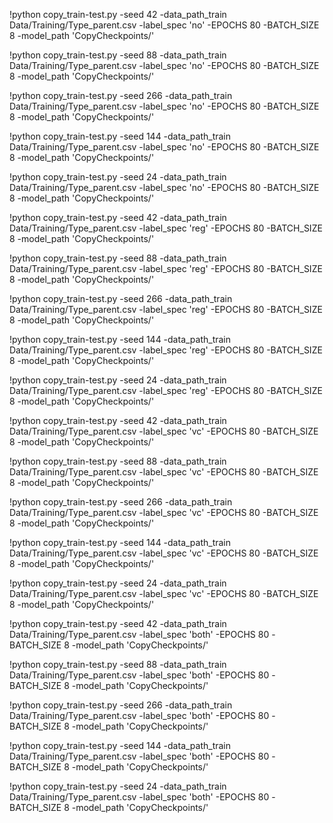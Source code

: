 !python copy_train-test.py -seed 42 -data_path_train Data/Training/Type_parent.csv -label_spec 'no' -EPOCHS 80 -BATCH_SIZE 8 -model_path 'CopyCheckpoints/'
 
!python copy_train-test.py -seed 88 -data_path_train Data/Training/Type_parent.csv -label_spec 'no' -EPOCHS 80 -BATCH_SIZE 8 -model_path 'CopyCheckpoints/'
 
!python copy_train-test.py -seed 266 -data_path_train Data/Training/Type_parent.csv -label_spec 'no' -EPOCHS 80 -BATCH_SIZE 8 -model_path 'CopyCheckpoints/'
 
!python copy_train-test.py -seed 144 -data_path_train Data/Training/Type_parent.csv -label_spec 'no' -EPOCHS 80 -BATCH_SIZE 8 -model_path 'CopyCheckpoints/'
 
!python copy_train-test.py -seed 24 -data_path_train Data/Training/Type_parent.csv -label_spec 'no' -EPOCHS 80 -BATCH_SIZE 8 -model_path 'CopyCheckpoints/'
 

!python copy_train-test.py -seed 42 -data_path_train Data/Training/Type_parent.csv -label_spec 'reg' -EPOCHS 80 -BATCH_SIZE 8 -model_path 'CopyCheckpoints/'
 
!python copy_train-test.py -seed 88 -data_path_train Data/Training/Type_parent.csv -label_spec 'reg' -EPOCHS 80 -BATCH_SIZE 8 -model_path 'CopyCheckpoints/'
 
!python copy_train-test.py -seed 266 -data_path_train Data/Training/Type_parent.csv -label_spec 'reg' -EPOCHS 80 -BATCH_SIZE 8 -model_path 'CopyCheckpoints/'
 
!python copy_train-test.py -seed 144 -data_path_train Data/Training/Type_parent.csv -label_spec 'reg' -EPOCHS 80 -BATCH_SIZE 8 -model_path 'CopyCheckpoints/'
 
!python copy_train-test.py -seed 24 -data_path_train Data/Training/Type_parent.csv -label_spec 'reg' -EPOCHS 80 -BATCH_SIZE 8 -model_path 'CopyCheckpoints/'
 

!python copy_train-test.py -seed 42 -data_path_train Data/Training/Type_parent.csv -label_spec 'vc' -EPOCHS 80 -BATCH_SIZE 8 -model_path 'CopyCheckpoints/'
 
!python copy_train-test.py -seed 88 -data_path_train Data/Training/Type_parent.csv -label_spec 'vc' -EPOCHS 80 -BATCH_SIZE 8 -model_path 'CopyCheckpoints/'
 
!python copy_train-test.py -seed 266 -data_path_train Data/Training/Type_parent.csv -label_spec 'vc' -EPOCHS 80 -BATCH_SIZE 8 -model_path 'CopyCheckpoints/'
 
!python copy_train-test.py -seed 144 -data_path_train Data/Training/Type_parent.csv -label_spec 'vc' -EPOCHS 80 -BATCH_SIZE 8 -model_path 'CopyCheckpoints/'
 
!python copy_train-test.py -seed 24 -data_path_train Data/Training/Type_parent.csv -label_spec 'vc' -EPOCHS 80 -BATCH_SIZE 8 -model_path 'CopyCheckpoints/'
 

!python copy_train-test.py -seed 42 -data_path_train Data/Training/Type_parent.csv -label_spec 'both' -EPOCHS 80 -BATCH_SIZE 8 -model_path 'CopyCheckpoints/'
 
!python copy_train-test.py -seed 88 -data_path_train Data/Training/Type_parent.csv -label_spec 'both' -EPOCHS 80 -BATCH_SIZE 8 -model_path 'CopyCheckpoints/'
 
!python copy_train-test.py -seed 266 -data_path_train Data/Training/Type_parent.csv -label_spec 'both' -EPOCHS 80 -BATCH_SIZE 8 -model_path 'CopyCheckpoints/'
 
!python copy_train-test.py -seed 144 -data_path_train Data/Training/Type_parent.csv -label_spec 'both' -EPOCHS 80 -BATCH_SIZE 8 -model_path 'CopyCheckpoints/'
 
!python copy_train-test.py -seed 24 -data_path_train Data/Training/Type_parent.csv -label_spec 'both' -EPOCHS 80 -BATCH_SIZE 8 -model_path 'CopyCheckpoints/'
